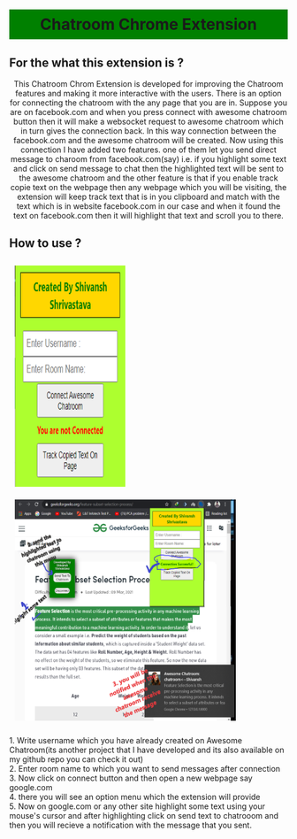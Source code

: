 <div id="main_container" align="center">
    <h1 style="background-color:green;padding:10px">
        Chatroom Chrome Extension
    </h1>
</div>

## For the what this extension is ?
<p style="text-align:center;">
This Chatroom Chrom Extension is developed for improving the Chatroom features and making it more interactive with the users. There is an option for connecting the chatroom with the any page that you are in. Suppose you are on facebook.com and when you press connect with awesome chatroom button then it will make a websocket request to awesome chatroom which in turn gives the connection back. In this way connection between the facebook.com and the awesome chatroom will be created. Now using this connection I have added two features. one of them let you send direct message to charoom from facebook.com(say) i.e. if you highlight some text and click on send message to chat then the highlighted text will be sent to the awesome chatroom and the other feature is that if you enable track copie text on the webpage then any webpage which you will be visiting, the extension will keep track text that is in you clipboard and match with the text which is in website facebook.com in our case and when it found the text on facebook.com then it will highlight that text and scroll you to there.
</p>

## How to use ?
<p float="left">
    <img src="screenshots/Extension.png" style="margin:10px;" width="200px" height="400px">
    <img src="screenshots/demo.png" style="margin:10px;" width="400px" height="400px">
</p>
<p>
    1. Write username which you have already created on Awesome Chatroom(its another project that I have developed and its also available on my github repo you can check it out) <br>
    2. Enter room name to which you want to send messages after connection <br>
    3. Now click on connect button and then open a new webpage say google.com <br>
    4. there you will see an option menu which the extension will provide <br>
    5. Now on google.com or any other site highlight some text using your mouse's cursor and after highlighting click on send text to chatrooom and then you will recieve a notification with the message that you sent. <br>
</p>
